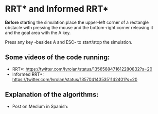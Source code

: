 # RRT* and Informed RRT*

**Before** starting the simulation place the upper-left corner of a rectangle obstacle with pressing the mouse and the bottom-right corner releasing it and the goal area with the A key.

Press any key -besides A and ESC- to start/stop the simulation.

## Some videos of the code running:
- RRT*: https://twitter.com/Ivrolan/status/1356588471612280832?s=20
- Informed RRT*: https://twitter.com/Ivrolan/status/1357041435351142401?s=20

## Explanation of the algorithms:
- Post on Medium in Spanish: 
